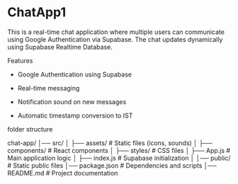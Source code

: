 # ChatApp1
This is a real-time chat application where multiple users can communicate using Google Authentication via Supabase. The chat updates dynamically using Supabase Realtime Database.

Features

- Google Authentication using Supabase

- Real-time messaging

- Notification sound on new messages

- Automatic timestamp conversion to IST

folder structure

chat-app/
│── src/
│   ├── assets/       # Static files (icons, sounds)
│   ├── components/   # React components
│   ├── styles/       # CSS files
│   ├── App.js        # Main application logic
│   ├── index.js      # Supabase initialization
│
│── public/           # Static public files
│── package.json      # Dependencies and scripts
│── README.md         # Project documentation
